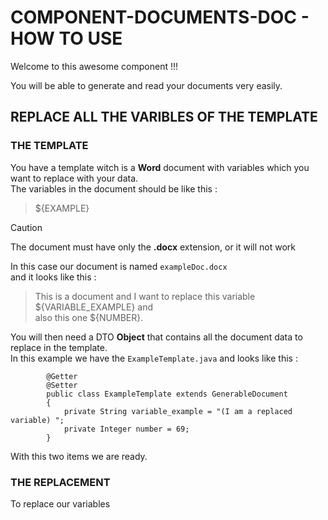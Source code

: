 # COMPONENT-DOCUMENTS-DOC - HOW TO USE

Welcome to this awesome component !!!

You will be able to generate and read your documents very easily.



## REPLACE ALL THE VARIBLES OF THE TEMPLATE


### THE TEMPLATE

You have a template witch is a **Word** document with variables which you want to replace with your data.  
The variables in the document should be like this :  
  
> ${EXAMPLE}


> [!CAUTION]
> The document must have only the **.docx** extension, or it will not work
  
  	
In this case our document is named `exampleDoc.docx`  
and it looks like this :  
  
> This is a document and I want to replace this variable ${VARIABLE_EXAMPLE} and  
  also this one ${NUMBER}.
  
  
You will then need a DTO **Object** that contains all the document data to replace in the template.  
In this example we have the `ExampleTemplate.java` and looks like this :

```   
		@Getter
		@Setter
		public class ExampleTemplate extends GenerableDocument
		{
			private String variable_example = "(I am a replaced variable) ";
			private Integer number = 69;
		}
```
	
	
With this two items we are ready.  
  
  
    
    
  	
### THE REPLACEMENT
		
To replace our variables 

		

